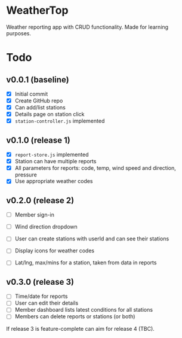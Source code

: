 # WeatherTop

Weather reporting app with CRUD functionality.
Made for learning purposes.

# Todo

## v0.0.1 (baseline)

- [x] Initial commit
- [x] Create GitHub repo
- [x] Can add/list stations
- [x] Details page on station click
- [x] `station-controller.js` implemented

## v0.1.0 (release 1)

- [x] `report-store.js` implemented
- [x] Station can have multiple reports
- [x] All parameters for reports: code, temp, wind speed and direction, pressure
- [x] Use appropriate weather codes

## v0.2.0 (release 2)

- [ ] Member sign-in
- [ ] Wind direction dropdown
- [ ] User can create stations with userId and can see their stations
- [ ] Display icons for weather codes
- [ ] Lat/lng, max/mins for a station, taken from data in reports


## v0.3.0 (release 3)

- [ ] Time/date for reports
- [ ] User can edit their details
- [ ] Member dashboard lists latest conditions for all stations
- [ ] Members can delete reports or stations (or both)

If release 3 is feature-complete can aim for release 4 (TBC).
